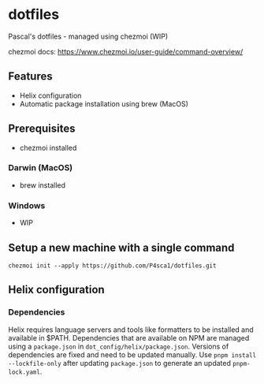 # dotfiles

Pascal's dotfiles - managed using chezmoi (WIP)

chezmoi docs: https://www.chezmoi.io/user-guide/command-overview/


## Features

- Helix configuration
- Automatic package installation using brew (MacOS)


## Prerequisites

- chezmoi installed

### Darwin (MacOS)

- brew installed

### Windows

- WIP


## Setup a new machine with a single command

`chezmoi init --apply https://github.com/P4sca1/dotfiles.git`


## Helix configuration

### Dependencies

Helix requires language servers and tools like formatters to be installed and available in $PATH.
Dependencies that are available on NPM are managed using a `package.json` in `dot_config/helix/package.json`.
Versions of dependencies are fixed and need to be updated manually.
Use `pnpm install --lockfile-only` after updating `package.json` to generate an updated `pnpm-lock.yaml`.
